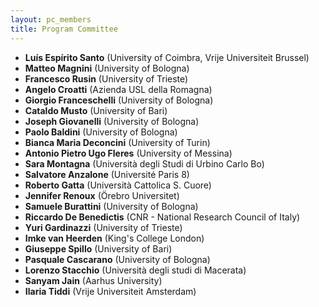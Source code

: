 ```yaml
---
layout: pc_members
title: Program Committee
---
```


- **Luís Espírito Santo** (University of Coimbra, Vrije Universiteit Brussel)  
- **Matteo Magnini** (University of Bologna)  
- **Francesco Rusin** (University of Trieste)  
- **Angelo Croatti** (Azienda USL della Romagna)  
- **Giorgio Franceschelli** (University of Bologna)  
- **Cataldo Musto** (University of Bari)  
- **Joseph Giovanelli** (University of Bologna)  
- **Paolo Baldini** (University of Bologna)  
- **Bianca Maria Deconcini** (University of Turin)  
- **Antonio Pietro Ugo Fleres** (University of Messina)  
- **Sara Montagna** (Università degli Studi di Urbino Carlo Bo)  
- **Salvatore Anzalone** (Université Paris 8)  
- **Roberto Gatta** (Università Cattolica S. Cuore)  
- **Jennifer Renoux** (Örebro Universitet)
- **Samuele Burattini** (University of Bologna)
- **Riccardo De Benedictis** (CNR - National Research Council of Italy)  
- **Yuri Gardinazzi** (University of Trieste)  
- **Imke van Heerden** (King's College London)  
- **Giuseppe Spillo** (University of Bari)
- **Pasquale Cascarano** (University of Bologna)
- **Lorenzo Stacchio** (Università degli studi di Macerata)
- **Sanyam Jain** (Aarhus University)
- **Ilaria Tiddi** (Vrije Universiteit Amsterdam)
